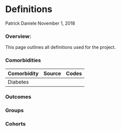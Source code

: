 Definitions
================
Patrick Daniele
November 1, 2018

### Overview:

This page outlines all definitions used for the project.

### Comorbidities

| Comorbidity | Source | Codes |
|-------------|:------:|-------|
| Diabetes    |        |

### Outcomes

### Groups

### Cohorts
